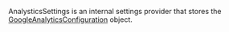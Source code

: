 AnalysticsSettings is an internal settings provider that stores the [GoogleAnalyticsConfiguration](https://developer.roblox.com/en-us/api-reference/class/GoogleAnalyticsConfiguration) object.